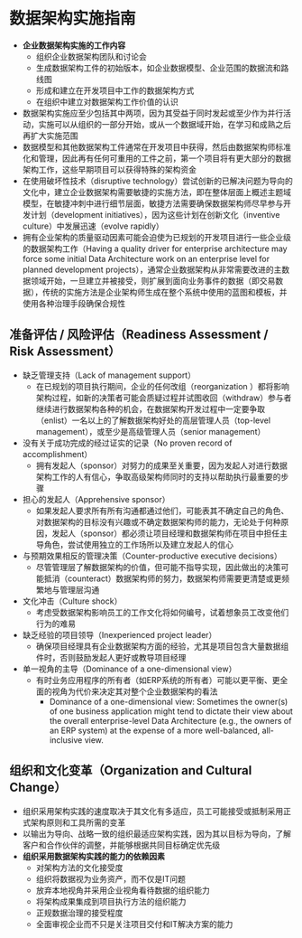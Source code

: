# **数据架构实施指南**

- **企业数据架构实施的工作内容**
  - 组织企业数据架构团队和讨论会
  - 生成数据架构工件的初始版本，如企业数据模型、企业范围的数据流和路线图
  - 形成和建立在开发项目中工作的数据架构方式
  - 在组织中建立对数据架构工作价值的认识
- 数据架构实施应至少包括其中两项，因为其受益于同时发起或至少作为并行活动，实施可以从组织的一部分开始，或从一个数据域开始，在学习和成熟之后再扩大实施范围
- 数据模型和其他数据架构工件通常在开发项目中获得，然后由数据架构师标准化和管理，因此再有任何可重用的工件之前，第一个项目将有更大部分的数据架构工作，这些早期项目可以获得特殊的架构资金
- 在使用破坏性技术（disruptive technology）尝试创新的已解决问题为导向的文化中，建立企业数据架构需要敏捷的实施方法，即在整体层面上概述主题域模型，在敏捷冲刺中进行细节层面，敏捷方法需要确保数据架构师尽早参与开发计划（development initiatives），因为这些计划在创新文化（inventive culture）中发展迅速（evolve rapidly）
- 拥有企业架构的质量驱动因素可能会迫使为已规划的开发项目进行一些企业级的数据架构工作（Having a quality driver for enterprise architecture may force some initial Data Architecture work on an enterprise level for planned development projects），通常企业数据架构从非常需要改进的主数据领域开始，一旦建立并被接受，则扩展到面向业务事件的数据（即交易数据），传统的实施方法是企业架构师生成在整个系统中使用的蓝图和模板，并使用各种治理手段确保合规性

## 准备评估 / 风险评估（Readiness Assessment / Risk Assessment）

- 缺乏管理支持（Lack of management support）
  - 在已规划的项目执行期间，企业的任何改组（reorganization ）都将影响架构过程，如新的决策者可能会质疑过程并试图收回（withdraw）参与者继续进行数据架构各种的机会，在数据架构开发过程中一定要争取（enlist）一名以上的了解数据架构好处的高层管理人员（top-level management），或至少是高级管理人员（senior management）
- 没有关于成功完成的经过证实的记录（No proven record of accomplishment）
  - 拥有发起人（sponsor）对努力的成果至关重要，因为发起人对进行数据架构工作的人有信心，争取高级架构师同时的支持以帮助执行最重要的步骤
- 担心的发起人（Apprehensive sponsor）
  - 如果发起人要求所有所有沟通都通过他们，可能表其不确定自己的角色、对数据架构的目标没有兴趣或不确定数据架构师的能力，无论处于何种原因，发起人（sponsor）都必须让项目经理和数据架构师在项目中担任主导角色，尝试使用独立的工作场所以及建立发起人的信心
- 与预期效果相反的管理决策（Counter-productive executive decisions）
  - 尽管管理层了解数据架构的价值，但可能不指导实现，因此做出的决策可能抵消（counteract）数据架构师的努力，数据架构师需要更清楚或更频繁地与管理层沟通
- 文化冲击（Culture shock）
  - 考虑受数据架构影响员工的工作文化将如何编号，试着想象员工改变他们行为的难易
- 缺乏经验的项目领导（Inexperienced project leader）
  - 确保项目经理具有企业数据架构方面的经验，尤其是项目包含大量数据组件时，否则鼓励发起人更好或教导项目经理
- 单一视角的主导（Dominance of a one-dimensional view）
  - 有时业务应用程序的所有者（如ERP系统的所有者）可能以更平衡、更全面的视角为代价来决定其对整个企业数据架构的看法
    - Dominance of a one-dimensional view: Sometimes the owner(s) of one business application might tend to dictate their view about the overall enterprise-level Data Architecture (e.g., the owners of an ERP system) at the expense of a more well-balanced, all-inclusive view.

## 组织和文化变革（Organization and Cultural Change）

- 组织采用架构实践的速度取决于其文化有多适应，员工可能接受或抵制采用正式架构原则和工具所需的变革
- 以输出为导向、战略一致的组织最适应架构实践，因为其以目标为导向，了解客户和合作伙伴的调整，并能够根据共同目标确定优先级
- **组织采用数据架构实践的能力的依赖因素**
  - 对架构方法的文化接受度
  - 组织将数据视为业务资产，而不仅是IT问题
  - 放弃本地视角并采用企业视角看待数据的组织能力
  - 将架构成果集成到项目执行方法的组织能力
  - 正规数据治理的接受程度
  - 全面审视企业而不只是关注项目交付和IT解决方案的能力